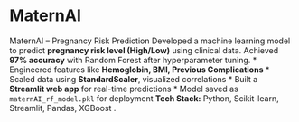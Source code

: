 # MaternAI
MaternAI – Pregnancy Risk Prediction  Developed a machine learning model to predict **pregnancy risk level (High/Low)** using clinical data. Achieved **97% accuracy** with Random Forest after hyperparameter tuning.  * Engineered features like **Hemoglobin, BMI, Previous Complications** * Scaled data using **StandardScaler**, visualized correlations * Built a **Streamlit web app** for real-time predictions * Model saved as `maternAI_rf_model.pkl` for deployment  **Tech Stack:** Python, Scikit-learn, Streamlit, Pandas, XGBoost  .
